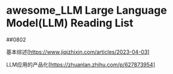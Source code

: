 # awesome_LLM   Large Language Model(LLM) Reading List

##0802

基本综述[https://www.jiqizhixin.com/articles/2023-04-03]

LLM应用的产品化[https://zhuanlan.zhihu.com/p/627873954]
